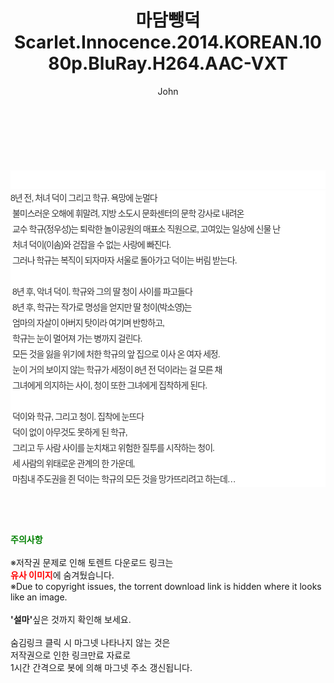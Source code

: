 ﻿---
layout: post
title:  "마담뺑덕 Scarlet.Innocence.2014.KOREAN.1080p.BluRay.H264.AAC-VXT"
author: John
categories: [ 영화 ]
tags: [  ]
image:  
description: "마담뺑덕 Scarlet.Innocence.2014.KOREAN.1080p.BluRay.H264.AAC-VXT torrent 정보 공유"
toc: true
toc_sticky: true
---

<br>
<div class="view-img">
<a class="view_image" href="https://torrentmobile59.com/bbs/view_image.php?fn=%2Fdata%2Ffile%2Fmovie%2F3659260999_9Tys3F0X_71b2106f92c3da364bdf25c0cabba400a15b3a04.jpg" target="_blank"><img alt="" class="img-tag" content="https://torrentmobile59.com/data/file/movie/3659260999_9Tys3F0X_71b2106f92c3da364bdf25c0cabba400a15b3a04.jpg" itemprop="image" src="https://torrentmobile59.com/data/file/movie/3659260999_9Tys3F0X_71b2106f92c3da364bdf25c0cabba400a15b3a04.jpg"/></a></div><div class="view-content" itemprop="description">
<p><br/></p><div class="title_area" style="margin:0px 0px 9px;padding:0px;list-style:none;font-size:12px;font-family:'나눔고딕', NanumGothic, '돋움', Dotum, Helvetica, 'AppleSDGothicNeo-Medium', AppleGothic, sans-serif;height:30px;float:none;background-color:rgb(255,255,255);"><h4 class="h_story" style="margin:5px 10px 0px 0px;padding:0px;list-style:none;font-size:12px;font-family:'돋움', sans-serif;height:18px;width:49px;background:url(&quot;https://ssl.pstatic.net/static/movie/2020/10/h_tx_sp5.png&quot;) no-repeat 0px -17px;float:left;"><strong class="blind" style="margin:0px;padding:0px;list-style:none;font-size:0px;font-family:inherit;color:inherit;width:1px;height:1px;line-height:0;">줄거리</strong></h4></div><p class="con_tx" style="margin-top:-7px;margin-bottom:-6px;list-style:none;font-size:14px;font-family:'나눔고딕', NanumGothic, '돋움', Dotum, Helvetica, 'AppleSDGothicNeo-Medium', AppleGothic, sans-serif;color:rgb(51,51,51);background-image:url(&quot;https://ssl.pstatic.net/static/movie/2014/01/blank.gif&quot;);letter-spacing:-1px;line-height:25px;background-color:rgb(255,255,255);">8년 전, 처녀 덕이 그리고 학규. 욕망에 눈멀다<br style="list-style:none;font-size:12px;font-family:'돋움', sans-serif;color:rgb(0,0,0);"/> 불미스러운 오해에 휘말려, 지방 소도시 문화센터의 문학 강사로 내려온<br style="list-style:none;font-size:12px;font-family:'돋움', sans-serif;color:rgb(0,0,0);"/> 교수 학규(정우성)는 퇴락한 놀이공원의 매표소 직원으로, 고여있는 일상에 신물 난<br style="list-style:none;font-size:12px;font-family:'돋움', sans-serif;color:rgb(0,0,0);"/> 처녀 덕이(이솜)와 걷잡을 수 없는 사랑에 빠진다.<br style="list-style:none;font-size:12px;font-family:'돋움', sans-serif;color:rgb(0,0,0);"/> 그러나 학규는 복직이 되자마자 서울로 돌아가고 덕이는 버림 받는다.<br style="list-style:none;font-size:12px;font-family:'돋움', sans-serif;color:rgb(0,0,0);"/> <br style="list-style:none;font-size:12px;font-family:'돋움', sans-serif;color:rgb(0,0,0);"/> 8년 후, 악녀 덕이. 학규와 그의 딸 청이 사이를 파고들다<br style="list-style:none;font-size:12px;font-family:'돋움', sans-serif;color:rgb(0,0,0);"/> 8년 후, 학규는 작가로 명성을 얻지만 딸 청이(박소영)는<br style="list-style:none;font-size:12px;font-family:'돋움', sans-serif;color:rgb(0,0,0);"/> 엄마의 자살이 아버지 탓이라 여기며 반항하고,<br style="list-style:none;font-size:12px;font-family:'돋움', sans-serif;color:rgb(0,0,0);"/> 학규는 눈이 멀어져 가는 병까지 걸린다.<br style="list-style:none;font-size:12px;font-family:'돋움', sans-serif;color:rgb(0,0,0);"/> 모든 것을 잃을 위기에 처한 학규의 앞 집으로 이사 온 여자 세정.<br style="list-style:none;font-size:12px;font-family:'돋움', sans-serif;color:rgb(0,0,0);"/> 눈이 거의 보이지 않는 학규가 세정이 8년 전 덕이라는 걸 모른 채<br style="list-style:none;font-size:12px;font-family:'돋움', sans-serif;color:rgb(0,0,0);"/> 그녀에게 의지하는 사이, 청이 또한 그녀에게 집착하게 된다.<br style="list-style:none;font-size:12px;font-family:'돋움', sans-serif;color:rgb(0,0,0);"/> <br style="list-style:none;font-size:12px;font-family:'돋움', sans-serif;color:rgb(0,0,0);"/> 덕이와 학규, 그리고 청이. 집착에 눈뜨다<br style="list-style:none;font-size:12px;font-family:'돋움', sans-serif;color:rgb(0,0,0);"/> 덕이 없이 아무것도 못하게 된 학규,<br style="list-style:none;font-size:12px;font-family:'돋움', sans-serif;color:rgb(0,0,0);"/> 그리고 두 사람 사이를 눈치채고 위험한 질투를 시작하는 청이.<br style="list-style:none;font-size:12px;font-family:'돋움', sans-serif;color:rgb(0,0,0);"/> 세 사람의 위태로운 관계의 한 가운데,<br style="list-style:none;font-size:12px;font-family:'돋움', sans-serif;color:rgb(0,0,0);"/> 마침내 주도권을 쥔 덕이는 학규의 모든 것을 망가뜨리려고 하는데…</p> </div>
    
<br><br><br>
<p data-ke-size="size16"><b><span style="color: green;">주의사항</span></b><br /><br />※저작권 문제로 인해 토렌트 다운로드 링크는<br /><b><span style="color: red;">유사 이미지</span></b>에 숨겨뒀습니다.<br />※Due to copyright issues, the torrent download link is hidden where it looks like an image.<br /><br /><b>'설마'</b>싶은 것까지 확인해 보세요.<br /><br />숨김링크 클릭 시 마그넷 나타나지 않는 것은<br />저작권으로 인한 링크만료 자료로<br />1시간 간격으로 봇에 의해 마그넷 주소 갱신됩니다.</p>
